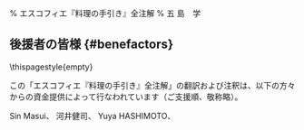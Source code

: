 % エスコフィエ『料理の手引き』全注解
% 五 島　学



## 後援者の皆様 {#benefactors}

\thispagestyle{empty}


この「エスコフィエ『料理の手引き』全注解」の翻訳および注釈は、以下の方々からの資金提供によって行なわれています（ご支援順、敬称略）。

Sin Masui、[](20180524-23h,2x,novelsoundsmail@gmail.com)
河井健司、[](20180525-0h14,10x,kwibeng@gmail.com)
Yuya HASHIMOTO、[](20180525-1h40,2x,hashimo0910@gmail.com)
